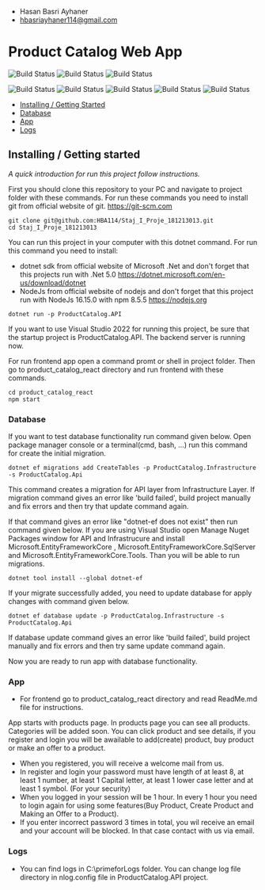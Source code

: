 * Hasan Basri Ayhaner
* hbasriayhaner114@gmail.com
# Product Catalog Web App

![Build Status](https://shields.io/badge/.Net-5-green)
![Build Status](https://shields.io/badge/npm-8.5.5-green)
![Build Status](https://shields.io/badge/node-16.15.0-green)

![Build Status](https://shields.io/badge/BCrypt.Net%20Next-v4.0.3-blue)
![Build Status](https://shields.io/badge/Microsoft.EntityFrameworkCore-v5.0.0-blue)
![Build Status](https://shields.io/badge/Microsoft.EntityFrameworkCore.Design-v5.0.0-blue)
![Build Status](https://shields.io/badge/Microsoft.EntityFrameworkCore.SqlServer-v5.0.0-blue)
![Build Status](https://shields.io/badge/System.Data.SqlClient-v4.8.3-blue)

- [Installing / Getting Started](#installing--getting-started)
- [Database](#database)
- [App](#app)
- [Logs](#logs)

## Installing / Getting started

*A quick introduction for run this project follow instructions.*

First you should clone this repository to your PC and navigate to project folder with these commands.
For run these commands you need to install git from official website of git.
https://git-scm.com

```shell
git clone git@github.com:HBA114/Staj_I_Proje_181213013.git
cd Staj_I_Proje_181213013
```
You can run this project in your computer with this dotnet command.
For run this command you need to install:

- dotnet sdk from official website of Microsoft .Net and don't forget that this projects run with .Net 5.0
https://dotnet.microsoft.com/en-us/download/dotnet
- NodeJs from official website of nodejs and don't forget that this project run with NodeJs 16.15.0 with npm 8.5.5
https://nodejs.org

```shell
dotnet run -p ProductCatalog.API
```
If you want to use Visual Studio 2022 for running this project, be sure that the startup project is ProductCatalog.API. The backend server is running now.

For run frontend app open a command promt or shell in project folder. Then go to product_catalog_react directory and run frontend with these commands.

```shell
cd product_catalog_react
npm start
```
### Database

If you want to test database functionality run command given below. Open package manager console or a terminal(cmd, bash, ...) run this command for create the initial migration.
```shell
dotnet ef migrations add CreateTables -p ProductCatalog.Infrastructure -s ProductCatalog.Api
```
This command creates a migration for API layer from Infrastructure Layer.
If migration command gives an error like 'build failed', build project manually and fix errors and then try that update command again.

If that command gives an error like "dotnet-ef does not exist" then run command given below. If you are using Visual Studio open Manage Nuget Packages window for API and Infrastrucure and install Microsoft.EntityFrameworkCore , Microsoft.EntityFrameworkCore.SqlServer and Microsoft.EntityFrameworkCore.Tools. Than you will be able to run migrations.

```shell
dotnet tool install --global dotnet-ef
```
If your migrate successfully added, you need to update database for apply changes with command given below.
```shell
dotnet ef database update -p ProductCatalog.Infrastructure -s ProductCatalog.Api
```
If database update command gives an error like 'build failed', build project manually and fix errors and then try same update command again.

Now you are ready to run app with database functionality.

### App
- For frontend go to product_catalog_react directory and read ReadMe.md file for instructions.

App starts with products page. In products page you can see all products. Categories will be added soon. You can click product and see details, if you register and login you will be awailable to add(create) product, buy product or make an offer to a product.
- When you registered, you will receive a welcome mail from us.
- In register and login your password must have length of at least 8, at least 1 number, at least 1 Capital letter, at least 1 lower case letter and at least 1 symbol. (For your security)
- When you logged in your session will be 1 hour. In every 1 hour you need to login again for using some features(Buy Product, Create Product and Making an Offer to a Product).
- If you enter incorrect password 3 times in total, you wil receive an email and your account will be blocked. In that case contact with us via email.

### Logs
- You can find logs in C:\primeforLogs folder. You can change log file directory in nlog.config file in ProductCatalog.API project.